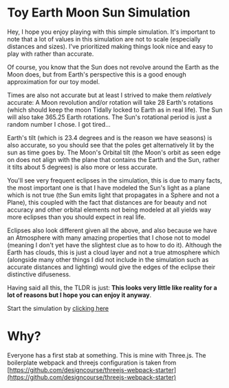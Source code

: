 # Toy Earth Moon Sun Simulation

Hey, I hope you enjoy playing with this simple simulation. It's important to note that a lot of values in this simulation are not to scale (especially distances and sizes). I've prioritized making things look nice and easy to play with rather than accurate.

Of course, you know that the Sun does not revolve around the Earth as the Moon does, but from Earth's perspective this is a good enough approximation for our toy model.

Times are also not accurate but at least I strived to make them _relatively_ accurate: A Moon revolution and/or rotation will take 28 Earth's rotations (which should keep the moon Tidally locked to Earth as in real life). The Sun will also take 365.25 Earth rotations. The Sun's rotational period is just a random number I chose. I got tired...

Earth's tilt (which is 23.4 degrees and is the reason we have seasons) is also accurate, so you should see that the poles get alternatively lit by the sun as time goes by. The Moon's Orbital tilt (the Moon's orbit as seen edge on does not align with the plane that contains the Earth and the Sun, rather it tilts about 5 degrees) is also more or less accurate.

You'll see very frequent eclipses in the simulation, this is due to many facts, the most important one is that I have modeled the Sun's light as a plane which is not true (the Sun emits light that propagates in a Sphere and not a Plane), this coupled with the fact that distances are for beauty and not accuracy and other orbital elements not being modeled at all yields way more eclipses than you should expect in real life.

Eclipses also look different given all the above, and also because we have an Atmosphere with many amazing properties that I chose not to model (meaning I don't yet have the slightest clue as to how to do it). Although the Earth has clouds, this is just a cloud layer and not a true atmosphere which (alongside many other things I did not include in the simulation such as accurate distances and lighting) would give the edges of the eclipse their distinctive difuseness.

Having said all this, the TLDR is just: **This looks very little like reality for a lot of reasons but I hope you can enjoy it anyway**.

Start the simulation by [clicking here](https://ewajs.github.io/threejs-tutorial/dist/)

# Why?

Everyone has a first stab at something. This is mine with Three.js.
The boilerplate webpack and threejs configuration is taken from [https://github.com/designcourse/threejs-webpack-starter](https://github.com/designcourse/threejs-webpack-starter)
